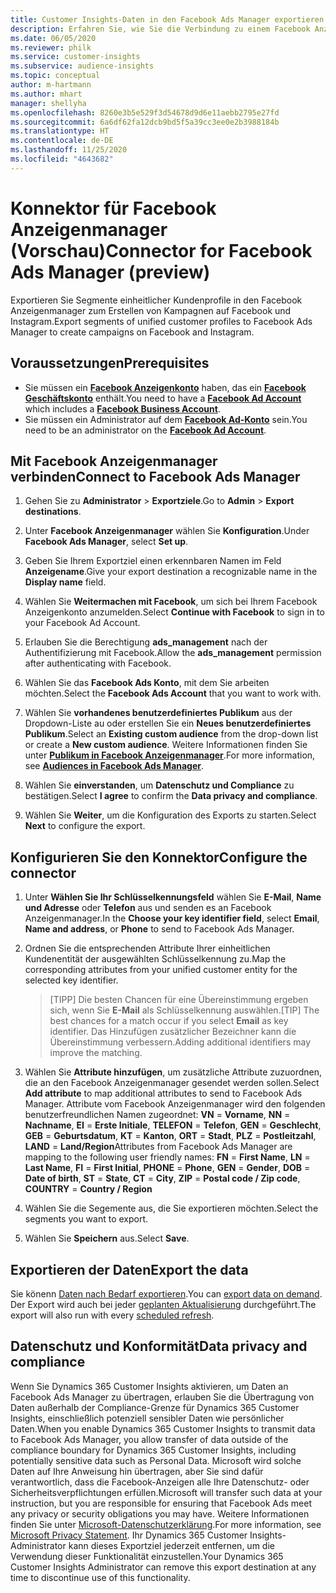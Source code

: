 ```yaml
---
title: Customer Insights-Daten in den Facebook Ads Manager exportieren
description: Erfahren Sie, wie Sie die Verbindung zu einem Facebook Anzeigen-Manager konfigurieren.
ms.date: 06/05/2020
ms.reviewer: philk
ms.service: customer-insights
ms.subservice: audience-insights
ms.topic: conceptual
author: m-hartmann
ms.author: mhart
manager: shellyha
ms.openlocfilehash: 8260e3b5e529f3d54678d9d6e11aebb2795e27fd
ms.sourcegitcommit: 6a6df62fa12dcb9bd5f5a39cc3ee0e2b3988184b
ms.translationtype: HT
ms.contentlocale: de-DE
ms.lasthandoff: 11/25/2020
ms.locfileid: "4643682"
---
```

# <a name="connector-for-facebook-ads-manager-preview"></a><span data-ttu-id="2e259-103">Konnektor für Facebook Anzeigenmanager (Vorschau)</span><span class="sxs-lookup"><span data-stu-id="2e259-103">Connector for Facebook Ads Manager (preview)</span></span>

<span data-ttu-id="2e259-104">Exportieren Sie Segmente einheitlicher Kundenprofile in den Facebook Anzeigenmanager zum Erstellen von Kampagnen auf Facebook und Instagram.</span><span class="sxs-lookup"><span data-stu-id="2e259-104">Export segments of unified customer profiles to Facebook Ads Manager to create campaigns on Facebook and Instagram.</span></span>

## <a name="prerequisites"></a><span data-ttu-id="2e259-105">Voraussetzungen</span><span class="sxs-lookup"><span data-stu-id="2e259-105">Prerequisites</span></span>

- <span data-ttu-id="2e259-106">Sie müssen ein [**Facebook Anzeigenkonto**](https://www.facebook.com/business/learn/lessons/step-by-step-ads-manager-account) haben, das ein [**Facebook Geschäftskonto**](https://business.facebook.com/) enthält.</span><span class="sxs-lookup"><span data-stu-id="2e259-106">You need to have a [**Facebook Ad Account**](https://www.facebook.com/business/learn/lessons/step-by-step-ads-manager-account) which includes a [**Facebook Business Account**](https://business.facebook.com/).</span></span>
- <span data-ttu-id="2e259-107">Sie müssen ein Administrator auf dem [**Facebook Ad-Konto**](https://www.facebook.com/business/learn/lessons/step-by-step-ads-manager-account) sein.</span><span class="sxs-lookup"><span data-stu-id="2e259-107">You need to be an administrator on the [**Facebook Ad Account**](https://www.facebook.com/business/learn/lessons/step-by-step-ads-manager-account).</span></span>

## <a name="connect-to-facebook-ads-manager"></a><span data-ttu-id="2e259-108">Mit Facebook Anzeigenmanager verbinden</span><span class="sxs-lookup"><span data-stu-id="2e259-108">Connect to Facebook Ads Manager</span></span>

1. <span data-ttu-id="2e259-109">Gehen Sie zu **Administrator** > **Exportziele**.</span><span class="sxs-lookup"><span data-stu-id="2e259-109">Go to **Admin** > **Export destinations**.</span></span>

1. <span data-ttu-id="2e259-110">Unter **Facebook Anzeigenmanager** wählen Sie **Konfiguration**.</span><span class="sxs-lookup"><span data-stu-id="2e259-110">Under **Facebook Ads Manager**, select **Set up**.</span></span>

1. <span data-ttu-id="2e259-111">Geben Sie Ihrem Exportziel einen erkennbaren Namen im Feld **Anzeigename**.</span><span class="sxs-lookup"><span data-stu-id="2e259-111">Give your export destination a recognizable name in the **Display name** field.</span></span>

1. <span data-ttu-id="2e259-112">Wählen Sie **Weitermachen mit Facebook**, um sich bei Ihrem Facebook Anzeigenkonto anzumelden.</span><span class="sxs-lookup"><span data-stu-id="2e259-112">Select **Continue with Facebook** to sign in to your Facebook Ad Account.</span></span>

1. <span data-ttu-id="2e259-113">Erlauben Sie die Berechtigung **ads_management** nach der Authentifizierung mit Facebook.</span><span class="sxs-lookup"><span data-stu-id="2e259-113">Allow the **ads_management** permission after authenticating with Facebook.</span></span>

1. <span data-ttu-id="2e259-114">Wählen Sie das **Facebook Ads Konto**, mit dem Sie arbeiten möchten.</span><span class="sxs-lookup"><span data-stu-id="2e259-114">Select the **Facebook Ads Account** that you want to work with.</span></span>

1. <span data-ttu-id="2e259-115">Wählen Sie **vorhandenes benutzerdefiniertes Publikum** aus der Dropdown-Liste au oder erstellen Sie ein **Neues benutzerdefiniertes Publikum**.</span><span class="sxs-lookup"><span data-stu-id="2e259-115">Select an **Existing custom audience** from the drop-down list or create a **New custom audience**.</span></span> <span data-ttu-id="2e259-116">Weitere Informationen finden Sie unter [**Publikum in Facebook Anzeigenmanager**](https://www.facebook.com/business/help/744354708981227?id=2469097953376494).</span><span class="sxs-lookup"><span data-stu-id="2e259-116">For more information, see [**Audiences in Facebook Ads Manager**](https://www.facebook.com/business/help/744354708981227?id=2469097953376494).</span></span>

1. <span data-ttu-id="2e259-117">Wählen Sie **einverstanden**, um **Datenschutz und Compliance** zu bestätigen.</span><span class="sxs-lookup"><span data-stu-id="2e259-117">Select **I agree** to confirm the **Data privacy and compliance**.</span></span>

1. <span data-ttu-id="2e259-118">Wählen Sie **Weiter**, um die Konfiguration des Exports zu starten.</span><span class="sxs-lookup"><span data-stu-id="2e259-118">Select **Next** to configure the export.</span></span>

## <a name="configure-the-connector"></a><span data-ttu-id="2e259-119">Konfigurieren Sie den Konnektor</span><span class="sxs-lookup"><span data-stu-id="2e259-119">Configure the connector</span></span>

1. <span data-ttu-id="2e259-120">Unter **Wählen Sie Ihr Schlüsselkennungsfeld** wählen Sie **E-Mail**, **Name und Adresse** oder **Telefon** aus und senden es an Facebook Anzeigenmanager.</span><span class="sxs-lookup"><span data-stu-id="2e259-120">In the **Choose your key identifier field**, select **Email**, **Name and address**, or **Phone** to send to Facebook Ads Manager.</span></span>

1. <span data-ttu-id="2e259-121">Ordnen Sie die entsprechenden Attribute Ihrer einheitlichen Kundenentität der ausgewählten Schlüsselkennung zu.</span><span class="sxs-lookup"><span data-stu-id="2e259-121">Map the corresponding attributes from your unified customer entity for the selected key identifier.</span></span>
   > <span data-ttu-id="2e259-122">[TIPP] Die besten Chancen für eine Übereinstimmung ergeben sich, wenn Sie **E-Mail** als Schlüsselkennung auswählen.</span><span class="sxs-lookup"><span data-stu-id="2e259-122">[TIP] The best chances for a match occur if you select **Email** as key identifier.</span></span> <span data-ttu-id="2e259-123">Das Hinzufügen zusätzlicher Bezeichner kann die Übereinstimmung verbessern.</span><span class="sxs-lookup"><span data-stu-id="2e259-123">Adding additional identifiers may improve the matching.</span></span>

1. <span data-ttu-id="2e259-124">Wählen Sie **Attribute hinzufügen**, um zusätzliche Attribute zuzuordnen, die an den Facebook Anzeigenmanager gesendet werden sollen.</span><span class="sxs-lookup"><span data-stu-id="2e259-124">Select **Add attribute** to map additional attributes to send to Facebook Ads Manager.</span></span> <span data-ttu-id="2e259-125">Attribute vom Facebook Anzeigenmanager wird den folgenden benutzerfreundlichen Namen zugeordnet: **VN** = **Vorname**, **NN** = **Nachname**, **EI** = **Erste Initiale**, **TELEFON** = **Telefon**, **GEN** = **Geschlecht**, **GEB** = **Geburtsdatum**, **KT** = **Kanton**, **ORT** = **Stadt**, **PLZ** = **Postleitzahl**, **LAND** = **Land/Region**</span><span class="sxs-lookup"><span data-stu-id="2e259-125">Attributes from Facebook Ads Manager are mapping to the following user friendly names: **FN** = **First Name**, **LN** = **Last Name**, **FI** = **First Initial**, **PHONE** = **Phone**, **GEN** = **Gender**, **DOB** = **Date of birth**, **ST** = **State**, **CT** = **City**, **ZIP** = **Postal code / Zip code**, **COUNTRY** = **Country / Region**</span></span>

1. <span data-ttu-id="2e259-126">Wählen Sie die Segemente aus, die Sie exportieren möchten.</span><span class="sxs-lookup"><span data-stu-id="2e259-126">Select the segments you want to export.</span></span>

1. <span data-ttu-id="2e259-127">Wählen Sie **Speichern** aus.</span><span class="sxs-lookup"><span data-stu-id="2e259-127">Select **Save**.</span></span>

## <a name="export-the-data"></a><span data-ttu-id="2e259-128">Exportieren der Daten</span><span class="sxs-lookup"><span data-stu-id="2e259-128">Export the data</span></span>

<span data-ttu-id="2e259-129">Sie könenn [Daten nach Bedarf exportieren](export-destinations.md).</span><span class="sxs-lookup"><span data-stu-id="2e259-129">You can [export data on demand](export-destinations.md).</span></span> <span data-ttu-id="2e259-130">Der Export wird auch bei jeder [geplanten Aktualisierung](system.md#schedule-tab) durchgeführt.</span><span class="sxs-lookup"><span data-stu-id="2e259-130">The export will also run with every [scheduled refresh](system.md#schedule-tab).</span></span>

## <a name="data-privacy-and-compliance"></a><span data-ttu-id="2e259-131">Datenschutz und Konformität</span><span class="sxs-lookup"><span data-stu-id="2e259-131">Data privacy and compliance</span></span>

<span data-ttu-id="2e259-132">Wenn Sie Dynamics 365 Customer Insights aktivieren, um Daten an Facebook Ads Manager zu übertragen, erlauben Sie die Übertragung von Daten außerhalb der Compliance-Grenze für Dynamics 365 Customer Insights, einschließlich potenziell sensibler Daten wie persönlicher Daten.</span><span class="sxs-lookup"><span data-stu-id="2e259-132">When you enable Dynamics 365 Customer Insights to transmit data to Facebook Ads Manager, you allow transfer of data outside of the compliance boundary for Dynamics 365 Customer Insights, including potentially sensitive data such as Personal Data.</span></span> <span data-ttu-id="2e259-133">Microsoft wird solche Daten auf Ihre Anweisung hin übertragen, aber Sie sind dafür verantwortlich, dass die Facebook-Anzeigen alle Ihre Datenschutz- oder Sicherheitsverpflichtungen erfüllen.</span><span class="sxs-lookup"><span data-stu-id="2e259-133">Microsoft will transfer such data at your instruction, but you are responsible for ensuring that Facebook Ads meet any privacy or security obligations you may have.</span></span> <span data-ttu-id="2e259-134">Weitere Informationen finden Sie unter [Microsoft-Datenschutzerklärung](https://go.microsoft.com/fwlink/?linkid=396732).</span><span class="sxs-lookup"><span data-stu-id="2e259-134">For more information, see [Microsoft Privacy Statement](https://go.microsoft.com/fwlink/?linkid=396732).</span></span>
<span data-ttu-id="2e259-135">Ihr Dynamics 365 Customer Insights-Administrator kann dieses Exportziel jederzeit entfernen, um die Verwendung dieser Funktionalität einzustellen.</span><span class="sxs-lookup"><span data-stu-id="2e259-135">Your Dynamics 365 Customer Insights Administrator can remove this export destination at any time to discontinue use of this functionality.</span></span>

